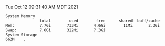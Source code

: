 Tue Oct 12 09:31:40 AM MDT 2021
```bash
System Memory
               total        used        free      shared  buff/cache   available
Mem:           7.7Gi       733Mi       4.6Gi        11Mi       2.3Gi       6.6Gi
Swap:          7.6Gi       322Mi       7.3Gi
System Storage
662M	.
```
